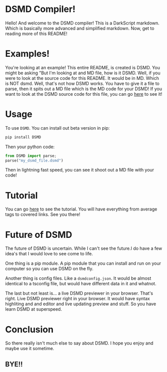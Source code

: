 # DSMD Compiler!

Hello! And welcome to the DSMD compiler! This is a DarkScript markdown. Which is basically more advanced and simplified markdown. Now, get to reading more of this README!

[//]: # ()

# Examples!

You're looking at an example! This entire README, is created is DSMD. You might be asking "But I'm looking at and MD file, how is it DSMD. Well, if you were to look at the source code for this README. It would be in MD. Which is NOT dsmd. Well, that's not how DSMD works. You have to give it a file to parse, then it spits out a MD file which is the MD code for your DSMD! If you want to look at the DSMD source code for this file, you can go [here](https://github.com/darkdarcool/DSMD-Compiler/blob/master/README.dsmd) to see it!

[//]: # ()

# Usage

[//]: # ()

To use `DSMD`. You can install out beta version in pip:

``` bash
pip install DSMD
```

[//]: # ()

Then your python code:

[//]: # ()

``` python
from DSMD import parse;
parse("my_dsmd_file.dsmd")
```

[//]: # ()

Then in lightning fast speed, you can see it shoot out a MD file with your code!

[//]: # ()

# Tutorial

You can go [here](https://github.com/whippingdot/Language-Tutorials/tree/main/DSMD) to see the tutorial. You will have everything from average tags to covered links. See you there!

[//]: # ()

# Future of DSMD

The future of DSMD is uncertain. While I can't see the future.I do have a few idea's that I would love to see come to life.

One thing is a pip module. A pip module that you can install and run on your computer so you can use DSMD on the fly.

Another thing is config files. Like a `dsmdconfig.json`. It would be almost identical to a tsconfig file, but would have different data in it and whatnot.

The last but not least is... a live DSMD previewer in your browser. That's right. Live DSMD previewer right in your browser. It would have syntax highliting and and editor and live updating preview and stuff. So you have learn DSMD at superspeed.

[//]: # ()

# Conclusion

[//]: # (why do i name it conclusion? it just seems tacky. )

So there really isn't much else to say about DSMD. I hope you enjoy and maybe use it sometime.

## BYE!!

